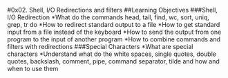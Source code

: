 #0x02. Shell, I/O Redirections and filters
##Learning Objectives
###Shell, I/O Redirection
*What do the commands head, tail, find, wc, sort, uniq, grep, tr do
*How to redirect standard output to a file
*How to get standard input from a file instead of the keyboard
*How to send the output from one program to the input of another program
*How to combine commands and filters with redirections
###Special Characters
*What are special characters
*Understand what do the white spaces, single quotes, double quotes, backslash, comment, pipe, command separator, tilde and how and when to use them
